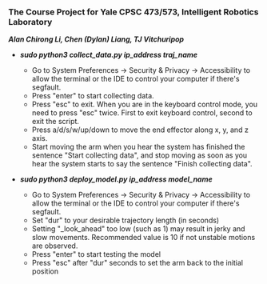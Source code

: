 ### The Course Project for Yale CPSC 473/573, Intelligent Robotics Laboratory
***Alan Chirong Li, Chen (Dylan) Liang, TJ Vitchuripop***
- ***sudo python3 collect_data.py ip_address traj_name***
    - Go to System Preferences -> Security & Privacy -> Accessibility to allow the terminal or the IDE to control your computer if there's segfault.
    - Press "enter" to start collecting data.
    - Press "esc" to exit. When you are in the keyboard control mode, you need to press "esc" twice. First to exit keyboard control, second to exit the script.
    - Press a/d/s/w/up/down to move the end effector along x, y, and z axis.
    - Start moving the arm when you hear the system has finished the sentence "Start collecting data", and stop moving as soon as you hear the system starts to say the sentence "Finish collecting data".

- ***sudo python3 deploy_model.py ip_address model_name***
    - Go to System Preferences -> Security & Privacy -> Accessibility to allow the terminal or the IDE to control your computer if there's segfault.
    - Set "dur" to your desirable trajectory length (in seconds)
    - Setting "_look_ahead" too low (such as 1) may result in jerky and slow movements. Recommended value is 10 if not unstable motions are observed.
    - Press "enter" to start testing the model
    - Press "esc" after "dur" seconds to set the arm back to the initial position
